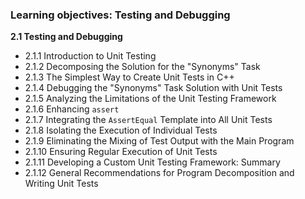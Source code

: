 ### Learning objectives: Testing and Debugging

**2.1 Testing and Debugging**
- 2.1.1 Introduction to Unit Testing
- 2.1.2 Decomposing the Solution for the "Synonyms" Task
- 2.1.3 The Simplest Way to Create Unit Tests in C++
- 2.1.4 Debugging the "Synonyms" Task Solution with Unit Tests
- 2.1.5 Analyzing the Limitations of the Unit Testing Framework
- 2.1.6 Enhancing `assert`
- 2.1.7 Integrating the `AssertEqual` Template into All Unit Tests
- 2.1.8 Isolating the Execution of Individual Tests
- 2.1.9 Eliminating the Mixing of Test Output with the Main Program
- 2.1.10 Ensuring Regular Execution of Unit Tests
- 2.1.11 Developing a Custom Unit Testing Framework: Summary
- 2.1.12 General Recommendations for Program Decomposition and Writing Unit Tests